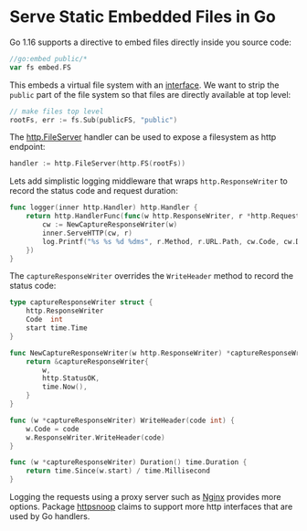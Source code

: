 # Serve Static Embedded Files in Go

Go 1.16 supports a directive to embed files directly inside you source code:

```go
//go:embed public/*
var fs embed.FS
```

This embeds a virtual file system with an [interface](https://golang.org/pkg/embed/#pkg-index). We want to strip the `public` part of the file system so that files are directly available at top level:

```go
// make files top level
rootFs, err := fs.Sub(publicFS, "public")
```

The [http.FileServer](https://golang.org/pkg/net/http/#example_FileServer) handler can be used to expose a filesystem as http endpoint:

```go
handler := http.FileServer(http.FS(rootFs))
```

Lets add simplistic logging middleware that wraps `http.ResponseWriter` to record the status code and request duration:

```go
func logger(inner http.Handler) http.Handler {
	return http.HandlerFunc(func(w http.ResponseWriter, r *http.Request) {
		cw := NewCaptureResponseWriter(w)
		inner.ServeHTTP(cw, r)
		log.Printf("%s %s %d %dms", r.Method, r.URL.Path, cw.Code, cw.Duration())
	})
}
```

The `captureResponseWriter` overrides the `WriteHeader` method to record the status code:

```go
type captureResponseWriter struct {
	http.ResponseWriter
	Code  int
	start time.Time
}

func NewCaptureResponseWriter(w http.ResponseWriter) *captureResponseWriter {
	return &captureResponseWriter{
		w,
		http.StatusOK,
		time.Now(),
	}
}

func (w *captureResponseWriter) WriteHeader(code int) {
	w.Code = code
	w.ResponseWriter.WriteHeader(code)
}

func (w *captureResponseWriter) Duration() time.Duration {
	return time.Since(w.start) / time.Millisecond
}
```

Logging the requests using a proxy server such as [Nginx](https://docs.nginx.com/nginx/admin-guide/monitoring/logging/#setting-up-the-access-log) provides more options.
Package [httpsnoop](https://github.com/felixge/httpsnoop) claims to support more http interfaces that are used by Go handlers.
